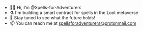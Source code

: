 - 🧙‍♂️ Hi, I’m @Spells-for-Adventurers
- ⚗️ I'm building a smart contract for spells in the Loot metaverse
- 🔮 Stay tuned to see what the future holds!
- 📫 You can reach me at spellsforadventurers@protonmail.com

<!---
Spells-for-Adventurers/Spells-for-Adventurers is a ✨ special ✨ repository because its `README.md` (this file) appears on your GitHub profile.
You can click the Preview link to take a look at your changes.
--->
